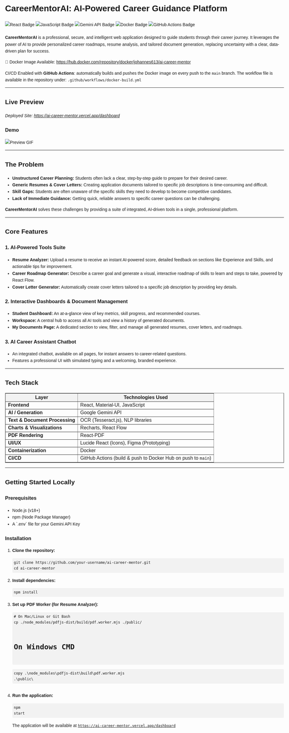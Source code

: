 <!DOCTYPE html>
<html lang="en">
<head>
  <meta charset="UTF-8" />
</head>
<body style="font-family: Arial, sans-serif; line-height: 1.6; max-width: 1000px; margin: auto; padding: 20px;">

  <h1>CareerMentorAI: AI-Powered Career Guidance Platform</h1>

  <!-- Tech Badges -->
  <div style="margin-bottom: 20px;">
    <img src="https://img.shields.io/badge/react-%2320232a.svg?style=for-the-badge&logo=react&logoColor=%2361DAFB" alt="React Badge">
    <img src="https://img.shields.io/badge/javascript-%23F7DF1E.svg?style=for-the-badge&logo=javascript&logoColor=black" alt="JavaScript Badge">
    <img src="https://img.shields.io/badge/Gemini_API-4285F4?style=for-the-badge&logo=google&logoColor=white" alt="Gemini API Badge">
    <img src="https://img.shields.io/badge/Docker-%230db7ed.svg?style=for-the-badge&logo=docker&logoColor=white" alt="Docker Badge">
    <img src="https://img.shields.io/badge/GitHub_Actions-2088FF?style=for-the-badge&logo=github-actions&logoColor=white" alt="GitHub Actions Badge">
  </div>

  <p><strong>CareerMentorAI</strong> is a professional, secure, and intelligent web application designed to guide students through their career journey. It leverages the power of AI to provide personalized career roadmaps, resume analysis, and tailored document generation, replacing uncertainty with a clear, data-driven plan for success.</p>

  <p>
    🐳 Docker Image Available:  
    <a href="https://hub.docker.com/r/johannes613/ai-career-mentor/tags" target="_blank">
      https://hub.docker.com/repository/docker/johannes613/ai-career-mentor
    </a>
  </p>

  <p>
    CI/CD Enabled with <strong>GitHub Actions</strong>: automatically builds and pushes the Docker image on every push to the <code>main</code> branch.  
    The workflow file is available in the repository under: <code>.github/workflows/docker-build.yml</code>
  </p>

  <hr/>

  <h2>Live Preview</h2>

  <p><em>Deployed Site: <a href="https://ai-career-mentor.vercel.app/dashboard" target="_blank">https://ai-career-mentor.vercel.app/dashboard</a></em></p>
  
  <h3>Demo</h3>
  <img src="https://github.com/user-attachments/assets/20c024ed-8554-44e1-aa1f-fb950bde9752" alt="Preview GIF" style="max-width: 100%; height: auto;" />

  <hr/>

  <h2>The Problem</h2>
  <ul>
    <li><strong>Unstructured Career Planning:</strong> Students often lack a clear, step-by-step guide to prepare for their desired career. </li>
    <li><strong>Generic Resumes & Cover Letters:</strong> Creating application documents tailored to specific job descriptions is time-consuming and difficult.</li>
    <li><strong>Skill Gaps:</strong> Students are often unaware of the specific skills they need to develop to become competitive candidates.</li>
    <li><strong>Lack of Immediate Guidance:</strong> Getting quick, reliable answers to specific career questions can be challenging.</li>
  </ul>

  <p><strong>CareerMentorAI</strong> solves these challenges by providing a suite of integrated, AI-driven tools in a single, professional platform.</p>

  <hr/>

  <h2>Core Features</h2>

  <h3>1. AI-Powered Tools Suite</h3>
  <ul>
    <li><strong>Resume Analyzer:</strong> Upload a resume to receive an instant AI-powered score, detailed feedback on sections like Experience and Skills, and actionable tips for improvement.</li>
    <li><strong>Career Roadmap Generator:</strong> Describe a career goal and generate a visual, interactive roadmap of skills to learn and steps to take, powered by React Flow.</li>
    <li><strong>Cover Letter Generator:</strong> Automatically create cover letters tailored to a specific job description by providing key details.</li>
  </ul>

  <h3>2. Interactive Dashboards & Document Management</h3>
  <ul>
    <li><strong>Student Dashboard:</strong> An at-a-glance view of key metrics, skill progress, and recommended courses.</li>
    <li><strong>Workspace:</strong> A central hub to access all AI tools and view a history of generated documents.</li>
    <li><strong>My Documents Page:</strong> A dedicated section to view, filter, and manage all generated resumes, cover letters, and roadmaps.</li>
  </ul>

  <h3>3. AI Career Assistant Chatbot</h3>
  <ul>
    <li>An integrated chatbot, available on all pages, for instant answers to career-related questions.</li>
    <li>Features a professional UI with simulated typing and a welcoming, branded experience.</li>
  </ul>
  <hr/>

  <h2>Tech Stack</h2>
  <table border="1" cellspacing="0" cellpadding="8" style="width: 100%; border-collapse: collapse;">
    <tr style="background-color: #f2f2f2;"><th>Layer</th><th>Technologies Used</th></tr>
    <tr><td><strong>Frontend</strong></td><td>React, Material-UI, JavaScript</td></tr>
    <tr><td><strong>AI / Generation</strong></td><td>Google Gemini API</td></tr>
    <tr><td><strong>Text & Document Processing</strong></td><td>OCR (Tesseract.js), NLP libraries</td></tr>
    <tr><td><strong>Charts & Visualizations</strong></td><td>Recharts, React Flow</td></tr>
    <tr><td><strong>PDF Rendering</strong></td><td>React-PDF</td></tr>
    <tr><td><strong>UI/UX</strong></td><td>Lucide React (Icons), Figma (Prototyping)</td></tr>
    <tr><td><strong>Containerization</strong></td><td>Docker</td></tr>
    <tr><td><strong>CI/CD</strong></td><td>GitHub Actions (build & push to Docker Hub on push to <code>main</code>)</td></tr>
  </table>

  <hr/>

  <h2>Getting Started Locally</h2>

  <h3>Prerequisites</h3>
  <ul>
    <li>Node.js (v18+)</li>
    <li>npm (Node Package Manager)</li>
    <li>A `.env` file for your Gemini API Key</li>
  </ul>

  <h3>Installation</h3>

  <ol>
    <li>
      <strong>Clone the repository:</strong>
      <pre><code style="background-color: #f2f2f2; padding: 5px; border-radius: 4px; display: block;">git clone https://github.com/your-username/ai-career-mentor.git
cd ai-career-mentor</code></pre>
    </li>
    <li>
      <strong>Install dependencies:</strong>
      <pre><code style="background-color: #f2f2f2; padding: 5px; border-radius: 4px; display: block;">npm install</code></pre>
    </li>
    <li>
      <strong>Set up PDF Worker (for Resume Analyzer):</strong>
      <pre><code style="background-color: #f2f2f2; padding: 5px; border-radius: 4px; display: block;"># On Mac/Linux or Git Bash
cp ./node_modules/pdfjs-dist/build/pdf.worker.mjs ./public/

# On Windows CMD
copy .\\node_modules\\pdfjs-dist\\build\\pdf.worker.mjs .\\public\\</code></pre>
    </li>
    <li>
      <strong>Run the application:</strong>
      <pre><code style="background-color: #f2f2f2; padding: 5px; border-radius: 4px; display: block;">npm start</code></pre>
      <p>The application will be available at <code>https://ai-career-mentor.vercel.app/dashboard</code></p>
    </li>
  </ol>

</body>
</html>
